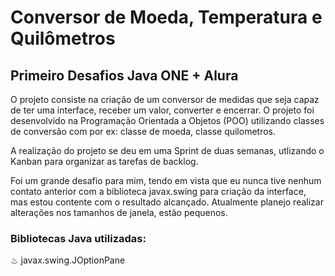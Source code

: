 # Conversor de Moeda, Temperatura e Quilômetros

## Primeiro Desafios Java ONE + Alura

<p>O projeto consiste na criação de um conversor de medidas que seja capaz de ter uma interface, receber um valor, converter e encerrar. O projeto foi desenvolvido na Programação Orientada a Objetos (POO) utilizando classes de conversão com por ex: classe de moeda, classe quilometros.

<p>A realização do projeto se deu em uma Sprint de duas semanas, utlizando o Kanban para organizar as tarefas de backlog.

<p>Foi um grande desafio para mim, tendo em vista que eu nunca tive nenhum contato anterior com a biblioteca javax.swing para criação da interface, mas estou contente com o resultado alcançado. Atualmente planejo realizar alterações nos tamanhos de janela, estão pequenos.

### Bibliotecas Java utilizadas:
<p>&#9832; javax.swing.JOptionPane
